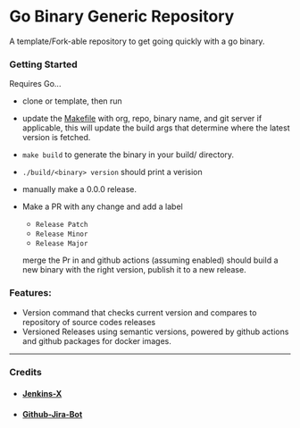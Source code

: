 # Go Binary Generic Repository

A template/Fork-able repository to get going quickly with a go binary. 

### Getting Started

Requires Go...
 - clone or template, then run
 - update the [Makefile](./Makefile) with org, repo, binary name, and git server if applicable, this will update the build args that determine where the latest version is fetched.
 - `make build` to generate the binary in your build/ directory.
 - `./build/<binary> version` should print a verision  
 - manually make a 0.0.0 release. 
 - Make a PR with any change and add a label
    - `Release Patch`
    - `Release Minor`
    - `Release Major`
    
   merge the Pr in and github actions (assuming enabled) should build a new binary with the right version, publish it to a new release.
   
### Features:

 - Version command that checks current version and compares to repository of source codes releases
 - Versioned Releases using semantic versions, powered by github actions and github packages for docker images.
 
 ---
 
### Credits

 - #### [Jenkins-X](https://github.com/jenkins-x/jx/)
 - #### [Github-Jira-Bot](https://github.com/Benbentwo/github-jira-bot/)
